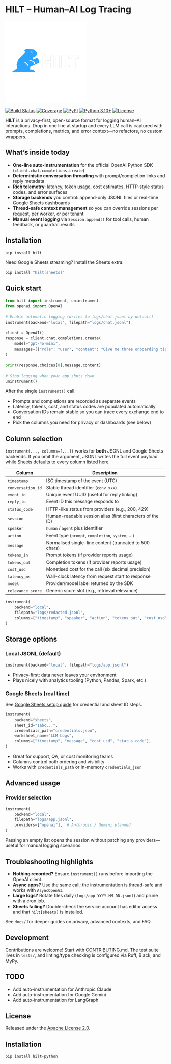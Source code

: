 # HILT – Human–AI Log Tracing

[![HILT logo](docs/logo.png)](https://github.com/Stefen-Taime/hilt-python)

[![Build Status](https://img.shields.io/github/actions/workflow/status/Stefen-Taime/hilt-python/test.yml?branch=main)](https://github.com/Stefen-Taime/hilt-python/actions)
[![Coverage](https://img.shields.io/codecov/c/github/Stefen-Taime/hilt-python)](https://codecov.io/gh/Stefen-Taime/hilt-python)
[![PyPI](https://img.shields.io/pypi/v/hilt-python)](https://pypi.org/project/hilt-python/)
[![Python 3.10+](https://img.shields.io/badge/python-3.10+-blue.svg)](https://www.python.org/downloads/)
[![License](https://img.shields.io/badge/license-Apache--2.0-blue.svg)](LICENSE)

**HILT** is a privacy-first, open-source format for logging human–AI interactions. Drop in one line at startup and every LLM call is captured with prompts, completions, metrics, and error context—no refactors, no custom wrappers.

## What’s inside today

- **One-line auto-instrumentation** for the official OpenAI Python SDK (`client.chat.completions.create`)
- **Deterministic conversation threading** with prompt/completion links and reply metadata
- **Rich telemetry**: latency, token usage, cost estimates, HTTP-style status codes, and error surfaces
- **Storage backends** you control: append-only JSONL files or real-time Google Sheets dashboards
- **Thread-safe context management** so you can override sessions per request, per worker, or per tenant
- **Manual event logging** via `Session.append()` for tool calls, human feedback, or guardrail results

## Installation

```bash
pip install hilt
```

Need Google Sheets streaming? Install the Sheets extra:

```bash
pip install "hilt[sheets]"
```

## Quick start

```python
from hilt import instrument, uninstrument
from openai import OpenAI

# Enable automatic logging (writes to logs/chat.jsonl by default)
instrument(backend="local", filepath="logs/chat.jsonl")

client = OpenAI()
response = client.chat.completions.create(
    model="gpt-4o-mini",
    messages=[{"role": "user", "content": "Give me three onboarding tips"}],
)

print(response.choices[0].message.content)

# Stop logging when your app shuts down
uninstrument()
```

After the single `instrument()` call:

- Prompts and completions are recorded as separate events
- Latency, tokens, cost, and status codes are populated automatically
- Conversation IDs remain stable so you can trace every exchange end to end
- Pick the columns you need for privacy or dashboards (see below)

## Column selection

`instrument(..., columns=[...])` works for **both** JSONL and Google Sheets backends. If you omit the argument, JSONL writes the full event payload while Sheets defaults to every column listed here.

| Column            | Description                                                     |
| ----------------- | --------------------------------------------------------------- |
| `timestamp`       | ISO timestamp of the event (UTC)                                |
| `conversation_id` | Stable thread identifier (`conv_xxx`)                           |
| `event_id`        | Unique event UUID (useful for reply linking)                    |
| `reply_to`        | Event ID this message responds to                               |
| `status_code`     | HTTP-like status from providers (e.g., 200, 429)                |
| `session`         | Human-readable session alias (first characters of the ID)       |
| `speaker`         | `human` / `agent` plus identifier                               |
| `action`          | Event type (`prompt`, `completion`, `system`, …)                |
| `message`         | Normalised single-line content (truncated to 500 chars)         |
| `tokens_in`       | Prompt tokens (if provider reports usage)                       |
| `tokens_out`      | Completion tokens (if provider reports usage)                   |
| `cost_usd`        | Monetised cost for the call (six decimal precision)             |
| `latency_ms`      | Wall-clock latency from request start to response               |
| `model`           | Provider/model label returned by the SDK                        |
| `relevance_score` | Generic score slot (e.g., retrieval relevance)                  |

```python
instrument(
    backend="local",
    filepath="logs/redacted.jsonl",
    columns=["timestamp", "speaker", "action", "tokens_out", "cost_usd"],
)
```

## Storage options

### Local JSONL (default)

```python
instrument(backend="local", filepath="logs/app.jsonl")
```

- Privacy-first: data never leaves your environment
- Plays nicely with analytics tooling (Python, Pandas, Spark, etc.)

### Google Sheets (real time)

See [Google Sheets setup guide](docs/google_sheets_setup.md) for credential and sheet ID steps.

```python
instrument(
    backend="sheets",
    sheet_id="1abc...",
    credentials_path="credentials.json",
    worksheet_name="LLM Logs",
    columns=["timestamp", "message", "cost_usd", "status_code"],
)
```

- Great for support, QA, or cost monitoring teams
- Columns control both ordering and visibility
- Works with `credentials_path` or in-memory `credentials_json`

## Advanced usage

### Provider selection

```python
instrument(
    backend="local",
    filepath="logs/app.jsonl",
    providers=["openai"],  # Anthropic / Gemini planned
)
```

Passing an empty list opens the session without patching any providers—useful for manual logging scenarios.

## Troubleshooting highlights

- **Nothing recorded?** Ensure `instrument()` runs before importing the OpenAI client.
- **Async apps?** Use the same call; the instrumentation is thread-safe and works with `AsyncOpenAI`.
- **Large logs?** Rotate files daily (`logs/app-YYYY-MM-DD.jsonl`) and prune with a cron job.
- **Sheets failing?** Double-check the service account has editor access and that `hilt[sheets]` is installed.

See `docs/` for deeper guides on privacy, advanced contexts, and FAQ.

## Development

Contributions are welcome! Start with [CONTRIBUTING.md](CONTRIBUTING.md). The test suite lives in `tests/`, and linting/type checking is configured via Ruff, Black, and MyPy.

## TODO

- Add auto-instrumentation for Anthropic Claude
- Add auto-instrumentation for Google Gemini
- Add auto-instrumentation for LangGraph

## License

Released under the [Apache License 2.0](LICENSE).
## Installation

```bash
pip install hilt-python
```

